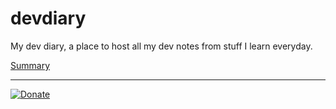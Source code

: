 # devdiary

My dev diary, a place to host all my dev notes from stuff I learn everyday.

[Summary](SUMMARY.md)

---

[![Donate](https://img.shields.io/badge/Donate-PayPal-green.svg)](https://www.paypal.me/palaniraja)
